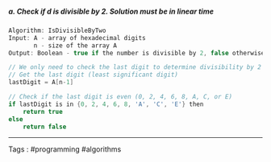 
##### a. Check if d is divisible by 2. Solution must be in linear time 
```c
Algorithm: IsDivisibleByTwo
Input: A - array of hexadecimal digits
       n - size of the array A
Output: Boolean - true if the number is divisible by 2, false otherwise

// We only need to check the last digit to determine divisibility by 2
// Get the last digit (least significant digit)
lastDigit = A[n-1]

// Check if the last digit is even (0, 2, 4, 6, 8, A, C, or E)
if lastDigit is in {0, 2, 4, 6, 8, 'A', 'C', 'E'} then
    return true
else
    return false
```
 ___
 Tags : #programming #algorithms 